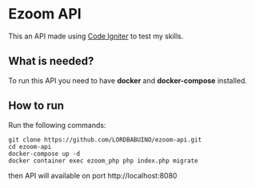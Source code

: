 # Ezoom API

This an API made using [Code Igniter](https://codeigniter.com) to test my skills.

## What is needed?

To run this API you need to have **docker** and **docker-compose** installed.

## How to run

Run the following commands:

```shell
git clone https://github.com/LORDBABUINO/ezoom-api.git
cd ezoom-api
docker-compose up -d
docker container exec ezoom_php php index.php migrate
```

then API will available on port http://localhost:8080


